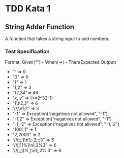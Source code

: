 # TDD Kata 1
## String Adder Function
A function that takes a string input to add numbers.
### Test Specification
Format: Given("") - When(=>) - Then(Expected Output)
- "" => 0
- "0" => 0
-  "1" => 1
-  "1,2" => 3
-  "12,34"=> 46
-  "x, y" => (<=2^32-1)
-  "1\n2,3" => 6
-  “//;\n1;2” => 3
-  "-1" => Exception(“negatives not allowed”, "-1")
-  "-1,2" => Exception(“negatives not allowed”, "-1")
-  "-1,-2" => Exception(“negatives not allowed”, "-1,-2")
-  "1001,1" => 1
-  "2,2000" => 2
-  “//[;;;]\n1;;;2;;;3” => 6
-  “//[;][%]\n1;2%3” => 6
-  “//[;,][%,]\n1;,2%,3” => 6